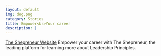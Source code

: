 ```yaml
---
layout: default
img: dog.png
category: Stories
title: Empower<br>Your career
description: |
---
```

  [The Shepreneur Website](https://theshepreneurs.com) Empower your career with The Shepreneur, the leading platform for learning more about Leadership Principles. 
